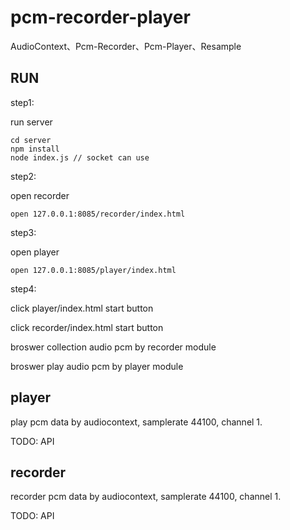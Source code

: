 <!--
 * @Author: xiuquanxu
 * @Company: kaochong
 * @Date: 2020-03-30 22:46:13
 * @LastEditors: xiuquanxu
 * @LastEditTime: 2020-04-05 00:37:37
 -->
# pcm-recorder-player
AudioContext、Pcm-Recorder、Pcm-Player、Resample


## RUN  

step1:  

run server

```
cd server
npm install
node index.js // socket can use
```  

step2:  

open recorder

```
open 127.0.0.1:8085/recorder/index.html  
```

step3:  

open player  

```
open 127.0.0.1:8085/player/index.html  
```

step4:  

click player/index.html start button  


click recorder/index.html start button  

broswer collection audio pcm by recorder module  

broswer play audio pcm by player module

## player  

play pcm data by audiocontext, samplerate 44100, channel 1.  

TODO: API

## recorder  

recorder pcm data by audiocontext, samplerate 44100, channel 1.   

TODO: API

